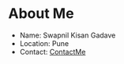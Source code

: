 # About Me
- Name: Swapnil Kisan Gadave
- Location: Pune
- Contact: 
[ContactMe](https://github.com/sgadave/chess.github.io/blob/main/ContactMe.md)
